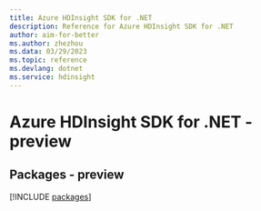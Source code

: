 ```yaml
---
title: Azure HDInsight SDK for .NET
description: Reference for Azure HDInsight SDK for .NET
author: aim-for-better
ms.author: zhezhou
ms.data: 03/29/2023
ms.topic: reference
ms.devlang: dotnet
ms.service: hdinsight
---
```

# Azure HDInsight SDK for .NET - preview
## Packages - preview
[!INCLUDE [packages](hdinsight-index.md)]